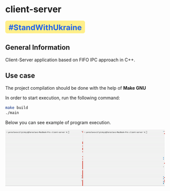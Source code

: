 # client-server

[![StandWithUkraine](https://raw.githubusercontent.com/vshymanskyy/StandWithUkraine/main/badges/StandWithUkraine.svg)](https://github.com/vshymanskyy/StandWithUkraine/blob/main/docs/README.md)

## General Information

Client-Server application based on FIFO IPC approach in C++.

## Use case

The project compilation should be done with the help of **Make GNU**

In order to start execution, run the following command:
```bash
make build
./main
```

Below you can see example of program execution.

![](./docs/example.gif)